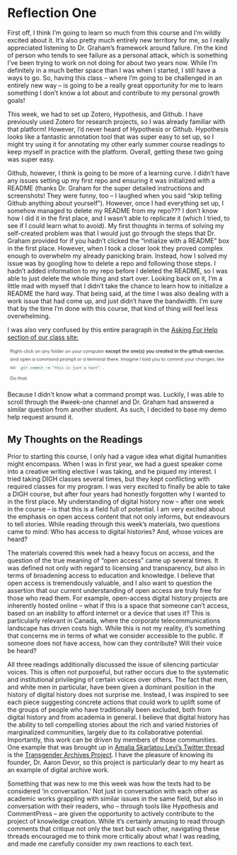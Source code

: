 # Reflection One

First off, I think I’m going to learn so much from this course and I’m wildly excited about it. It’s also pretty much entirely new territory for me, so I really appreciated listening to Dr. Graham’s framework around failure. I’m the kind of person who tends to see failure as a personal attack, which is something I’ve been trying to work on not doing for about two years now. While I’m definitely in a much better space than I was when I started, I still have a ways to go. So, having this class – where I’m going to be challenged in an entirely new way – is going to be a really great opportunity for me to learn something I don’t know a lot about and contribute to my personal growth goals! 

This week, we had to set up Zotero, Hypothesis, and Github. I have previously used Zotero for research projects, so I was already familiar with that platform! However, I’d never heard of Hypothesis or Github. Hypothesis looks like a fantastic annotation tool that was super easy to set up, so I might try using it for annotating my other early summer course readings to keep myself in practice with the platform. Overall, getting these two going was super easy. 

Github, however, I think is going to be more of a learning curve. I didn’t have any issues setting up my first repo and ensuring it was initialized with a README (thanks Dr. Graham for the super detailed instructions and screenshots! They were funny, too – I laughed when you said “skip telling Github anything about yourself”). However, once I had everything set up, I somehow managed to delete my README from my repo??? I don’t know how I did it in the first place, and I wasn't able to replicate it (which I tried, to see if I could learn what to avoid). My first thoughts in terms of solving my self-created problem was that I would just go through the steps that Dr. Graham provided for if you hadn’t clicked the “initialize with a README” box in the first place. However, when I took a closer look they proved complex enough to overwhelm my already panicking brain. Instead, how I solved my issue was by googling how to delete a repo and following those steps. I hadn’t added information to my repo before I deleted the README, so I was able to just delete the whole thing and start over. Looking back on it, I’m a little mad with myself that I didn’t take the chance to learn how to initialize a README the hard way. That being said, at the time I was also dealing with a work issue that had come up, and just didn’t have the bandwidth. I’m sure that by the time I’m done with this course, that kind of thing will feel less overwhelming. 

I was also very confused by this entire paragraph in the [Asking For Help section of our class site:](https://craftingdh.netlify.app/week/1/help/)

![screenshot](Week1-DemoHelp-Screenshot.PNG)

Because I didn’t know what a command prompt was. Luckily, I was able to scroll through the #week-one channel and Dr. Graham had answered a similar question from another student. As such, I decided to base my demo help request around it. 

## My Thoughts on the Readings

Prior to starting this course, I only had a vague idea what digital humanities might encompass. When I was in first year, we had a guest speaker come into a creative writing elective I was taking, and he piqued my interest. I tried taking DIGH classes several times, but they kept conflicting with required classes for my program. I was very excited to finally be able to take a DIGH course, but after four years had honestly forgotten why I wanted to in the first place. My understanding of digital history now – after one week in the course – is that this is a field full of potential. I am very excited about the emphasis on open access content that not only informs, but endeavours to tell stories. While reading through this week’s materials, two questions came to mind: Who has access to digital histories? And, whose voices are heard?

The materials covered this week had a heavy focus on access, and the question of the true meaning of “open access” came up several times. It was defined not only with regard to licensing and transparency, but also in terms of broadening access to education and knowledge. I believe that open access is tremendously valuable, and I also want to question the assertion that our current understanding of open access are truly free for those who read them. For example, open-access digital history projects are inherently hosted online – what if this is a space that someone can’t access, based on an inability to afford internet or a device that uses it? This is particularly relevant in Canada, where the corporate telecommunications landscape has driven costs high. While this is not my reality, it’s something that concerns me in terms of what we consider accessible to the public. If someone does not have access, how can they contribute? Will their voice be heard?

All three readings additionally discussed the issue of silencing particular voices. This is often not purposeful, but rather occurs due to the systematic and institutional privileging of certain voices over others. The fact that men, and white men in particular, have been given a dominant position in the history of digital history does not surprise me. Instead, I was inspired to see each piece suggesting concrete actions that could work to uplift some of the groups of people who have traditionally been excluded, both from digital history and from academia in general. I believe that digital history has the ability to tell compelling stories about the rich and varied histories of marginalized communities, largely due to its collaborative potential. Importantly, this work can be driven by members of those communities. One example that was brought up in [Amalia Skarlatou Levi’s Twitter thread](https://twitter.com/amaliasl/status/1245544256212807680) is the [Transgender Archives Project](https://www.digitaltransgenderarchive.net/). I have the pleasure of knowing its founder, Dr. Aaron Devor, so this project is particularly dear to my heart as an example of digital archive work. 

Something that was new to me this week was how the texts had to be considered ‘in conversation.’ Not just in conversation with each other as academic works grappling with similar issues in the same field, but also in conversation with their readers, who – through tools like Hypothesis and CommentPress – are given the opportunity to actively contribute to the project of knowledge creation. While it’s certainly amusing to read through comments that critique not only the text but each other, navigating these threads encouraged me to think more critically about what I was reading, and made me carefully consider my own reactions to each text.  
